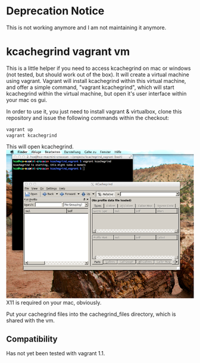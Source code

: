 # Deprecation Notice

This is not working anymore and I am not maintaining it anymore.

# kcachegrind vagrant vm
This is a little helper if you need to access kcachegrind on mac or windows (not tested, but should work out of the box).
It will create a virtual machine using vagrant. 
Vagrant will install kcachegrind within this virtual machine, and offer a simple command, "vagrant kcachegrind", 
which will start kcachegrind within the virtual machine, but open it's user interface within your mac os gui.

In order to use it, you just need to install vagrant & virtualbox, clone this repository and issue the following commands within the checkout:

```shell
vagrant up
vagrant kcachegrind
```
This will open kcachegrind.
![Screenshot of tunneled kcachegrind](screenshot.png "Screenshot of tunneled kcachegrind")
X11 is required on your mac, obviously.

Put your cachegrind files into the cachegrind_files directory, which is shared with the vm.

## Compatibility
Has not yet been tested with vagrant 1.1.
